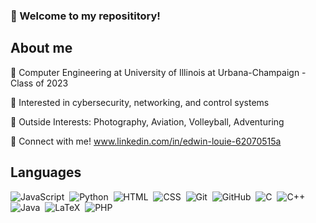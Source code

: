 ### 👋 Welcome to my reposititory!

## About me
:book: Computer Engineering at University of Illinois at Urbana-Champaign - Class of 2023

:thought_balloon:	 Interested in cybersecurity, networking, and control systems

:blue_heart:	Outside Interests: Photography, Aviation, Volleyball, Adventuring

:handshake: Connect with me! www.linkedin.com/in/edwin-louie-62070515a

## Languages
![JavaScript](https://img.shields.io/badge/-JavaScript-333333?style=flat&logo=javascript)&nbsp;
![Python](https://img.shields.io/badge/-Python-333333?style=flat&logo=python)&nbsp;
![HTML](https://img.shields.io/badge/-HTML-333333?style=flat&logo=HTML5)&nbsp;
![CSS](https://img.shields.io/badge/-CSS-333333?style=flat&logo=CSS3&logoColor=1572B6)&nbsp;
![Git](https://img.shields.io/badge/-Git-333333?style=flat&logo=git)&nbsp;
![GitHub](https://img.shields.io/badge/-GitHub-333333?style=flat&logo=github)&nbsp;
![C](https://img.shields.io/badge/C-333333?style=flat&logo=c&logoColor=1572B6)&nbsp;
![C++](https://img.shields.io/badge/C++-333333?style=flat&logo=c%2B%2B&logoColor=1572B6)&nbsp;
![Java](https://img.shields.io/badge/Java-333333?style=flat&logo=java&logoColor=1572B6)&nbsp;
![LaTeX](https://img.shields.io/badge/Latex-333333?style=flat&logo=latex&logoColor=1572B6)&nbsp;
![PHP](https://img.shields.io/badge/PHP-333333?style=flat&logo=php&logoColor=1572B6)&nbsp;


<!--
**edlouie9988/edlouie9988** is a ✨ _special_ ✨ repository because its `README.md` (this file) appears on your GitHub profile.

Here are some ideas to get you started:

- 🔭 I’m currently working on ...
- 🌱 I’m currently learning ...
- 👯 I’m looking to collaborate on ...
- 🤔 I’m looking for help with ...
- 💬 Ask me about ...
- 📫 How to reach me: ...
- 😄 Pronouns: ...
- ⚡ Fun fact: ...
-->
